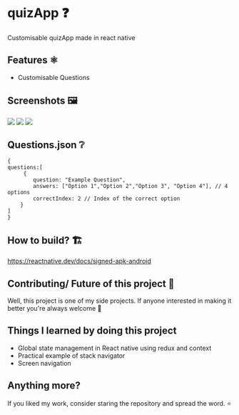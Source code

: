# quizApp ❓
Customisable quizApp made in react native

## Features ⚛️

- Customisable Questions

## Screenshots 🖼️

![](doc/screen1.jpg)
![](doc/screen2.jpg)
![](doc/screen3.jpg)


## Questions.json ❔

```
{
questions:[
     { 
        question: "Example Question",
        answers: ["Option 1","Option 2","Option 3", "Option 4"], // 4 options
        correctIndex: 2 // Index of the correct option 
    }
]
}
```


## How to build? 🏗️

https://reactnative.dev/docs/signed-apk-android

## Contributing/ Future of this project 🧭

Well, this project is one of my side projects. If anyone interested in making it better you're always welcome 🤗

## Things I learned by doing this project

- Global state management in React native using redux and context
- Practical example of stack navigator
- Screen navigation
## Anything more?

If you liked my work, consider staring the repository and spread the word. ⭐️